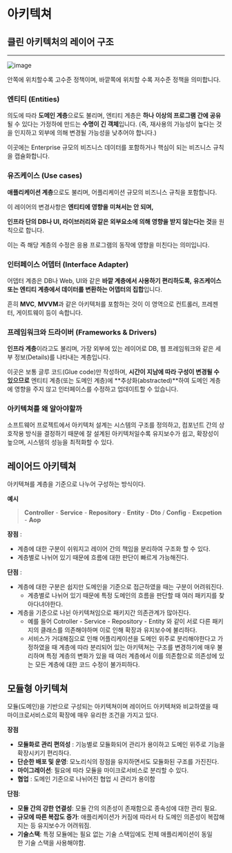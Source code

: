 # 아키텍쳐

## **클린 아키텍처의 레이어 구조**

---

![image](https://blog.kakaocdn.net/dn/bOh3Wo/btrXn7BTilz/TWwETWquQqz79ndGY9gVc0/img.jpg)


안쪽에 위치할수록 고수준 정책이며, 바깥쪽에 위치할 수록 저수준 정책을 의미합니다.

### 엔티티 (Entities)

의도에 따라 **도메인 계층**으로도 불리며, 엔티티 계층은 **하나 이상의 프로그램 간에 공유**될 수 있다는 가정하에 만드는 **수명이 긴 객체**입니다. (즉, 재사용의 가능성이 높다는 것을 인지하고 외부에 의해 변경될 가능성을 낮추어야 합니다.)

이곳에는 Enterprise 규모의 비즈니스 데이터를 포함하거나 핵심이 되는 비즈니스 규칙을 캡슐화합니다.

### 유즈케이스 (Use cases)

**애플리케이션 계층**으로도 불리며, 어플리케이션 규모의 비즈니스 규칙을 포함합니다.

이 레이어의 변경사항은 **엔티티에 영향을 미쳐서는 안 되며,**

**인프라 단의 DB나 UI, 라이브러리와 같은 외부요소에 의해 영향을 받지 않는다는 것**을 원칙으로 합니다.

이는 즉 해당 계층의 수정은 응용 프로그램의 동작에 영향을 미친다는 의미입니다.

### 인터페이스 어뎁터 (Interface Adapter)

어뎁터 계층은 DB나 Web, UI와 같은 **바깥 계층에서 사용하기 편리하도록,** **유즈케이스 또는 엔티티 계층에서 데이터를 변환하는 어뎁터의 집합**입니다.

흔히 **MVC**, **MVVM**과 같은 아키텍처를 포함하는 것이 이 영역으로 컨트롤러, 프레젠터, 게이트웨이 등이 속합니다.

### 프레임워크와 드라이버 (Frameworks & Drivers)

**인프라 계층**이라고도 불리며, 가장 외부에 있는 레이어로 DB, 웹 프레임워크와 같은 세부 정보(Details)를 나타내는 계층입니다.

이곳은 보통 글루 코드(Glue code)만 작성하며, **시간이 지남에 따라 구성이 변경될 수 있으므로** 엔티티 계층(또는 도메인 계층)에 **추상화(abstracted)**하여 도메인 계층에 영향을 주지 않고 인터페이스를 수정하고 업데이트할 수 있습니다.

### 아키텍쳐를 왜 알아야할까

소프트웨어 프로젝트에서 아키텍처 설계는 시스템의 구조를 정의하고, 컴포넌트 간의 상호작용 방식을 결정하기 때문에 잘 설계된 아키텍처일수록 유지보수가 쉽고, 확장성이 높으며, 시스템의 성능을 최적화할 수 있다.

## 레이어드 아키텍쳐

아키텍쳐를 계층을 기준으로 나누어 구성하는 방식이다.

**예시**

> **Controller** -  **Service** - **Repository** - **Entity** - **Dto** / **Config** - **Excpetion** - **Aop**
> 

**장점** : 

- 계층에 대한 구분이 쉬워지고 레이어 간의 책임을 분리하여 구조화 할 수 있다.
- 계층별로 나뉘어 있기 때문에 흐름에 대한 판단이 빠르게 가능해진다.

**단점** :

- 계층에 대한 구분은 쉽지만 도메인을 기준으로 접근하였을 때는 구분이 어려워진다.
    - 계층별로 나뉘어 있기 때문에 특정 도메인의 흐름을 판단할 때 여러 패키지를 찾아다녀야한다.
- 계층을 기준으로 나뉜 아키텍쳐임으로 패키지간 의존관계가 많아진다.
    - 예를 들어 Cotroller - Service - Repository - Entity 와 같이 서로 다른 패키지의 클래스를 의존해야하며 이로 인해 확장과 유지보수에 불리하다.
    - 서비스가 거대해짐으로 인해 어플리케이션을 도메인 위주로 분리해야한다고 가정하였을 때 계층에 따라 분리되어 있는 아키텍쳐는 구조를 변경하기에 매우 불리하며 특정 계층의 변화가 있을 때 여러 계층에서 이를 의존함으로 의존성에 있는 모든 계층에 대한 코드 수정이 불가피하다.
   
## 모듈형 아키텍쳐

모듈(도메인)을 기반으로 구성되는 아키텍쳐이며 레이어드 아키텍쳐와 비교하였을 때 마이크로서비스로의 확장에 매우 유리한 조건을 가지고 있다.

**장점**

- **모듈화로 관리 편의성** : 기능별로 모듈화되어 관리가 용이하고 도메인 위주로 기능을 확장시키기 편리하다.
- **단순한 배포 및 운영**: 모노리식의 장점을 유지하면서도 모듈화된 구조를 가진진다.
- **마이그레이션**: 필요에 따라 모듈을 마이크로서비스로 분리할 수 있다.
- **협업** : 도메인 기준으로 나뉘어진 협업 시 관리가 용이함

**단점**:

- **모듈 간의 강한 연결성**: 모듈 간의 의존성이 존재함으로 종속성에 대한 관리 필요.
- **규모에 따른 복잡도 증가**: 애플리케이션가 커짐에 따라서 타 도메인 의존성이 복잡해지는 등 유지보수가 어려워짐.
- **기술스택**: 특정 모듈에는 필요 없는 기술 스택임에도 전체 애플리케이션이 동일한 기술 스택을 사용해야함.